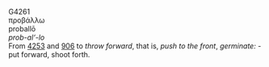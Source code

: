 <body>
  <p>G4261<br>  προβάλλω  <br> proballō  <br><i>prob-al‘-lo </i><br>From <a href="g4253.htm">4253</a> and <a href="g0906.htm">906</a>  to <i>throw</i> <i>forward</i>, that is, <i>push</i> <i>to</i> <i>the</i> <i>front</i>, <i>germinate:</i> - put forward, shoot forth.<br></p>
 </body>